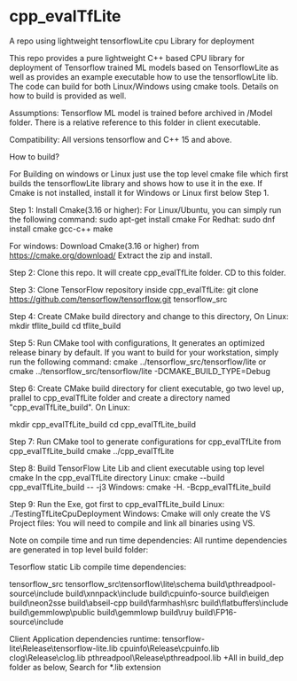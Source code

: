 # cpp_evalTfLite
A repo using lightweight tensorflowLite cpu Library for deployment

This repo provides a pure lightweight C++ based CPU library for deployment of Tensorflow trained ML models based on TensorflowLite as well as provides an example executable how to use the tensorflowLite lib. The code can build for both Linux/Windows using cmake tools. Details on how to build is provided as well. 

Assumptions:
Tensorflow ML model is trained before archived in /Model folder. There is a relative reference to this folder in client executable.

Compatibility: All versions tensorflow and C++ 15 and above.

How to build?

For Building on windows or Linux just use the top level cmake file which first builds the tensorflowLite library and shows how to use it in the exe.
If Cmake is not installed, install it for Windows or Linux first below Step 1.  

Step 1: Install Cmake(3.16 or higher): For Linux/Ubuntu, you can simply run the following command: 
sudo apt-get install cmake
For Redhat:
sudo dnf install cmake gcc-c++ make

For windows: Download Cmake(3.16 or higher) from https://cmake.org/download/
Extract the zip and install.

Step 2: Clone this repo. It will create cpp_evalTfLite folder. CD to this folder.

Step 3: Clone TensorFlow repository inside cpp_evalTfLite: git clone https://github.com/tensorflow/tensorflow.git tensorflow_src

Step 4: Create CMake build directory and change to this directory, On Linux:
mkdir tflite_build
cd tflite_build

Step 5: Run CMake tool with configurations, It generates an optimized release binary by default. If you want to build for your workstation, simply run the following command:
cmake ../tensorflow_src/tensorflow/lite or cmake ../tensorflow_src/tensorflow/lite -DCMAKE_BUILD_TYPE=Debug 

Step 6: Create CMake build directory for client executable, go two level up, prallel to cpp_evalTfLite folder and create a directory named "cpp_evalTfLite_build". On Linux:

mkdir cpp_evalTfLite_build
cd cpp_evalTfLite_build

Step 7: Run CMake tool to generate configurations for cpp_evalTfLite from cpp_evalTfLite_build
cmake ../cpp_evalTfLite

Step 8: Build TensorFlow Lite Lib and client executable using top level cmake 
In the cpp_evalTfLite directory
Linux: cmake --build cpp_evalTfLite_build -- -j3
Windows: cmake -H. -Bcpp_evalTfLite_build

Step 9: Run the Exe, got first to cpp_evalTfLite_build 
Linux: ./TestingTfLiteCpuDeployment
Windows: Cmake will only create the VS Project files: You will need to compile and link all binaries using VS.

Note on compile time and run time dependencies: All runtime dependencies are generated in top level build folder:

Tesorflow static Lib compile time dependencies:

tensorflow_src
tensorflow_src\tensorflow\lite\schema
build\pthreadpool-source\include
build\xnnpack\include
build\cpuinfo-source
build\eigen
build\neon2sse
build\abseil-cpp
build\farmhash\src
build\flatbuffers\include
build\gemmlowp\public
build\gemmlowp
build\ruy
build\FP16-source\include


Client Application dependencies runtime:
tensorflow-lite\Release\tensorflow-lite.lib
cpuinfo\Release\cpuinfo.lib
clog\Release\clog.lib
pthreadpool\Release\pthreadpool.lib
+All in build\_dep folder as below, Search for *.lib extension
